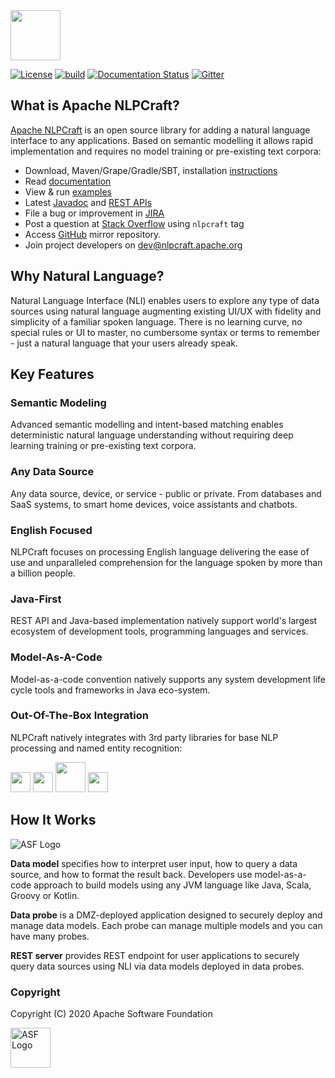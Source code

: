 <!--
 Licensed to the Apache Software Foundation (ASF) under one or more
 contributor license agreements.  See the NOTICE file distributed with
 this work for additional information regarding copyright ownership.
 The ASF licenses this file to You under the Apache License, Version 2.0
 (the "License"); you may not use this file except in compliance with
 the License.  You may obtain a copy of the License at

      http://www.apache.org/licenses/LICENSE-2.0

 Unless required by applicable law or agreed to in writing, software
 distributed under the License is distributed on an "AS IS" BASIS,
 WITHOUT WARRANTIES OR CONDITIONS OF ANY KIND, either express or implied.
 See the License for the specific language governing permissions and
 limitations under the License.
-->

<img src="https://nlpcraft.apache.org/images/nlpcraft_logo_black.gif" height="80px" alt="">
<br>

[![License](https://img.shields.io/badge/license-Apache%202-blue.svg)](https://raw.githubusercontent.com/apache/opennlp/master/LICENSE)
[![build](https://github.com/apache/incubator-nlpcraft/workflows/build/badge.svg)](https://github.com/apache/incubator-nlpcraft/actions)
[![Documentation Status](https://img.shields.io/:docs-latest-green.svg)](https://nlpcraft.apache.org/docs.html)
[![Gitter](https://badges.gitter.im/apache-nlpcraft/community.svg)](https://gitter.im/apache-nlpcraft/community)

## What is Apache NLPCraft?
[Apache NLPCraft](https://nlpcraft.apache.org/) is an open source library for adding a natural language interface to any applications. 
Based on semantic modelling it allows rapid implementation and requires no model training or pre-existing text corpora:

 * Download, Maven/Grape/Gradle/SBT, installation [instructions](https://nlpcraft.apache.org/download.html) 
 * Read [documentation](https://nlpcraft.apache.org/docs.html)
 * View & run [examples](https://github.com/apache/incubator-nlpcraft/tree/master/nlpcraft/src/main/scala/org/apache/nlpcraft/examples)
 * Latest [Javadoc](http://nlpcraft.apache.org/apis/latest/index.html) and [REST APIs](https://nlpcraft.apache.org/using-rest.html)
 * File a bug or improvement in [JIRA](https://issues.apache.org/jira/projects/NLPCRAFT)
 * Post a question at [Stack Overflow](https://stackoverflow.com/questions/ask) using <code>nlpcraft</code> tag
 * Access [GitHub](https://github.com/apache/incubator-nlpcraft) mirror repository.
 * Join project developers on [dev@nlpcraft.apache.org](mailto:dev-subscribe@nlpcraft.apache.org)
 
## Why Natural Language?
Natural Language Interface (NLI) enables users to explore any type of data sources using natural language augmenting existing UI/UX with fidelity and simplicity of a familiar spoken language.
There is no learning curve, no special rules or UI to master, no cumbersome syntax or terms to remember - just a natural language that your users already speak.
 
## Key Features
### Semantic Modeling
Advanced semantic modelling and intent-based matching enables deterministic natural language understanding without requiring deep learning training or pre-existing text corpora.

### Any Data Source
Any data source, device, or service - public or private. From databases and SaaS systems, to smart home devices, voice assistants and chatbots.
 
### English Focused
NLPCraft focuses on processing English language delivering the ease of use and unparalleled comprehension for the language spoken by more than a billion people.

### Java-First
REST API and Java-based implementation natively support world's largest ecosystem of development tools, programming languages and services.

### Model-As-A-Code
Model-as-a-code convention natively supports any system development life cycle tools and frameworks in Java eco-system.

### Out-Of-The-Box Integration
NLPCraft natively integrates with 3rd party libraries for base NLP processing and named entity recognition:

<a target=_ href="https://opennlp.apache.org"><img src="https://nlpcraft.apache.org/images/opennlp-logo.png" height="32px" alt=""></a>
<a target=_ href="https://cloud.google.com/natural-language/"><img src="https://nlpcraft.apache.org/images/google-cloud-logo-small.png" height="32px" alt=""></a>
<a target=_ href="https://stanfordnlp.github.io/CoreNLP"><img src="https://nlpcraft.apache.org/images/corenlp-logo.gif" height="48px" alt=""></a>
<a target=_ href="https://spacy.io"><img src="https://nlpcraft.apache.org/images/spacy-logo.png" height="32px" alt=""></a>

## How It Works
<img src="https://nlpcraft.apache.org/images/homepage-fig1.1.png" alt="ASF Logo">

**Data model** specifies how to interpret user input, how to query a data source, and how to format the result back. Developers use model-as-a-code approach to build models using any JVM language like Java, Scala, Groovy or Kotlin.

**Data probe** is a DMZ-deployed application designed to securely deploy and manage data models. Each probe can manage multiple models and you can have many probes.

**REST server** provides REST endpoint for user applications to securely query data sources using NLI via data models deployed in data probes.
                    
### Copyright
Copyright (C) 2020 Apache Software Foundation

<img src="https://www.apache.org/img/ASF20thAnniversary.jpg" height="64px" alt="ASF Logo">


